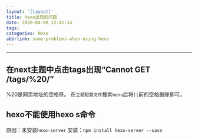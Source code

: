 ```yaml
---
layout: '[layout]'
title: hexo出现的问题
date: 2020-04-08 12:41:14
tags:
categories: Hexo
abbrlink: some-problems-when-using-hexo
---
```

<!-- toc -->

----
## 在next主题中点击tags出现“Cannot GET /tags/%20/”

%20是网页地址的空格符。
在`主题配置文件`搜索`menu`后将`||`前的空格删除即可。

## hexo不能使用hexo s命令

原因：未安装`hexo-server`
安装：`npm install hexo-server --save`
